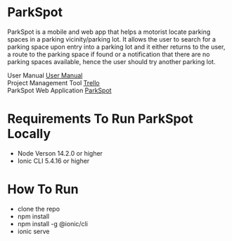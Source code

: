 # ParkSpot
ParkSpot is a mobile and web app that helps a motorist locate parking spaces in a parking vicinity/parking lot. It allows the user to search for a parking space upon entry into a parking lot and it either returns to the user, a route to the parking space if found or a notification that there are no parking spaces available, hence the user should try another parking lot.

User Manual <a href="ParkSpot_User_Manual.pdf"  target="_blank" >User Manual</a><br>
Project Management Tool <a href="https://trello.com/b/T4k4SSOo/park-spot" target="_blank" >Trello</a><br>
ParkSpot Web Application <a href="https://glowing-cargo-278417.web.app/" target="_blank" >ParkSpot</a>

# Requirements To Run ParkSpot Locally 
* Node Verson 14.2.0 or higher
* Ionic CLI 5.4.16 or higher

# How To Run
  * clone the repo
  * npm install
  * npm install -g @ionic/cli
  * ionic serve


